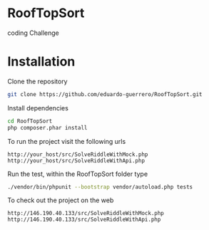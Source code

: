 # RoofTopSort
coding Challenge


# Installation

Clone the repository
```bash
git clone https://github.com/eduardo-guerrero/RoofTopSort.git
```
    
Install dependencies
```bash
cd RoofTopSort
php composer.phar install
```

To run the project visit the following urls 

    http://your_host/src/SolveRiddleWithMock.php
    http://your_host/src/SolveRiddleWithApi.php



Run the test, within the RoofTopSort folder type 
```bash
./vendor/bin/phpunit --bootstrap vendor/autoload.php tests
```

To check out the project on the web 

    http://146.190.40.133/src/SolveRiddleWithMock.php
    http://146.190.40.133/src/SolveRiddleWithApi.php

